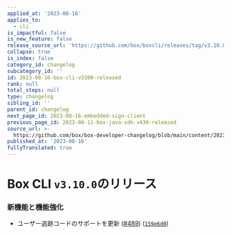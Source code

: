 ```yaml
---
applied_at: '2023-08-16'
applies_to:
  - cli
is_impactful: false
is_new_feature: false
release_source_url: 'https://github.com/box/boxcli/releases/tag/v3.10.0'
collapse: true
is_index: false
category_id: changelog
subcategory_id: ''
id: 2023-08-16-box-cli-v3100-released
rank: null
total_steps: null
type: changelog
sibling_id: ''
parent_id: changelog
next_page_id: 2023-08-16-embedded-sign-client
previous_page_id: 2023-08-11-box-java-sdk-v430-released
source_url: >-
  https://github.com/box/box-developer-changelog/blob/main/content/2023/08-16-box-cli-v3100-released.md
published_at: '2023-08-16'
fullyTranslated: true
---
```

# Box CLI `v3.10.0`のリリース

### 新機能と機能強化

* ユーザー追跡コードのサポートを更新 ([#489][1]) ([`159e6d0`][2])

[1]: https://github.com/box/boxcli/issues/489

[2]: https://github.com/box/boxcli/commit/159e6d07fa91f2b199ca85207a4cad5cf4274f0e
